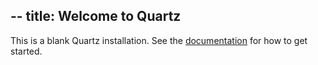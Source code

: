 --
title: Welcome to Quartz
---

This is a blank Quartz installation.
See the [documentation](https://quartz.jzhao.xyz) for how to get started.
